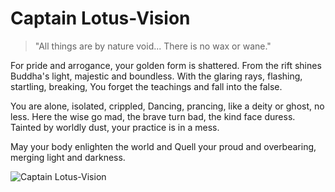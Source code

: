 # Captain Lotus-Vision

> "All things are by nature void... There is no wax or wane."

For pride and arrogance, your golden form is shattered.
From the rift shines Buddha's light, majestic and boundless.
With the glaring rays, flashing, startling, breaking,
You forget the teachings and fall into the false.

You are alone, isolated, crippled,
Dancing, prancing, like a deity or ghost, no less.
Here the wise go mad, the brave turn bad, the kind face duress.
Tainted by worldly dust, your practice is in a mess.

May your body enlighten the world and
Quell your proud and overbearing, merging light and darkness.

![Captain Lotus-Vision](/image-20240827232557325.png)